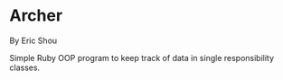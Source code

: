 # Archer

By Eric Shou

Simple Ruby OOP program to keep track of data in single responsibility classes.
